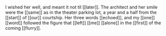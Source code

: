I wished her well, and meant it not til [[later]]. The architect and her smile were the [[same]] as in the theater parking lot, a year and a half from the [[start]] of [[our]] courtship. Her three words [[echoed]], and my [[one]] [[word]] followed the figure that [[left]] [[me]] [[alone]] in the [[first]] of the coming [[flurry]].  